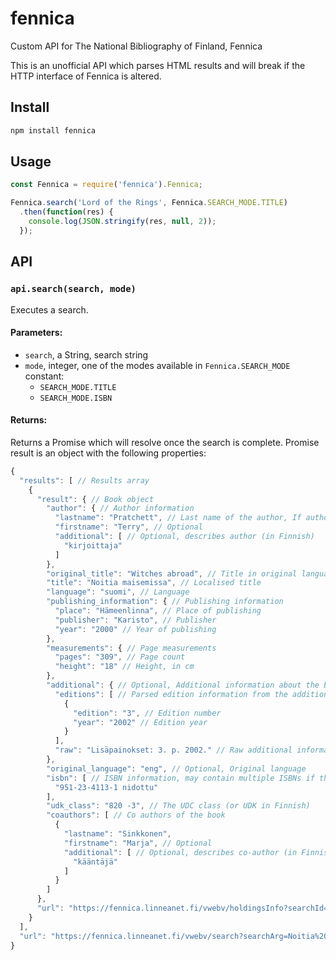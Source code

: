 # fennica
Custom API for The National Bibliography of Finland, Fennica

This is an unofficial API which parses HTML results and will break if the HTTP interface of Fennica is altered.

## Install
```bash
npm install fennica
```

## Usage

```javascript
const Fennica = require('fennica').Fennica;

Fennica.search('Lord of the Rings', Fennica.SEARCH_MODE.TITLE)
  .then(function(res) {
    console.log(JSON.stringify(res, null, 2));
  });
```

## API

### `api.search(search, mode)`

Executes a search.

#### Parameters:

 * `search`, a String, search string
 * `mode`, integer, one of the modes available in `Fennica.SEARCH_MODE` constant:
   * `SEARCH_MODE.TITLE`
   * `SEARCH_MODE.ISBN`

#### Returns:

Returns a Promise which will resolve once the search is complete. Promise result is an object with the following properties:

```javascript
{
  "results": [ // Results array
    {
      "result": { // Book object
        "author": { // Author information
          "lastname": "Pratchett", // Last name of the author, If author has only one name, e.g. Homeros, it will be here
          "firstname": "Terry", // Optional
          "additional": [ // Optional, describes author (in Finnish)
            "kirjoittaja"
          ] 
        },
        "original_title": "Witches abroad", // Title in original language
        "title": "Noitia maisemissa", // Localised title
        "language": "suomi", // Language
        "publishing_information": { // Publishing information
          "place": "Hämeenlinna", // Place of publishing
          "publisher": "Karisto", // Publisher
          "year": "2000" // Year of publishing
        },
        "measurements": { // Page measurements
          "pages": "309", // Page count
          "height": "18" // Height, in cm
        },
        "additional": { // Optional, Additional information about the book
          "editions": [ // Parsed edition information from the additional information
            {
              "edition": "3", // Edition number
              "year": "2002" // Edition year
            }
          ],
          "raw": "Lisäpainokset: 3. p. 2002." // Raw additional information from the bibliography
        },
        "original_language": "eng", // Optional, Original language
        "isbn": [ // ISBN information, may contain multiple ISBNs if the book has several editions
          "951-23-4113-1 nidottu"
        ],
        "udk_class": "820 -3", // The UDC class (or UDK in Finnish)
        "coauthors": [ // Co authors of the book
          {
            "lastname": "Sinkkonen",
            "firstname": "Marja", // Optional
            "additional": [ // Optional, describes co-author (in Finnish)
              "kääntäjä"
            ] 
          }
        ]
      },
      "url": "https://fennica.linneanet.fi/vwebv/holdingsInfo?searchId=194&recCount=10&recPointer=1&bibId=663120" // Optional, Direct URL to book result
    }
  ],
  "url": "https://fennica.linneanet.fi/vwebv/search?searchArg=Noitia%20maisemissa&searchCode=TALL&setLimit=2&recCount=10&searchType=1&page.search.search.button=Hae" // URL used for this search
}
```